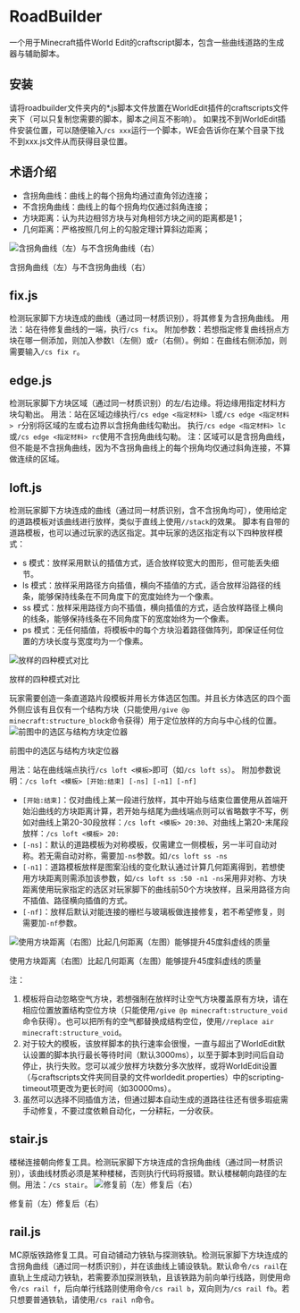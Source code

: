# RoadBuilder
一个用于Minecraft插件World Edit的craftscript脚本，包含一些曲线道路的生成器与辅助脚本。
## 安装
请将roadbuilder文件夹内的*.js脚本文件放置在WorldEdit插件的craftscripts文件夹下（可以只复制您需要的脚本，脚本之间互不影响）。
如果找不到WorldEdit插件安装位置，可以随便输入`/cs xxx`运行一个脚本，WE会告诉你在某个目录下找不到xxx.js文件从而获得目录位置。
## 术语介绍
- 含拐角曲线：曲线上的每个拐角均通过直角邻边连接；
- 不含拐角曲线：曲线上的每个拐角均仅通过斜角连接；
- 方块距离：认为共边相邻方块与对角相邻方块之间的距离都是1；
- 几何距离：严格按照几何上的勾股定理计算斜边距离；

![含拐角曲线（左）与不含拐角曲线（右）](docimgs/curve_mod.jpg)

含拐角曲线（左）与不含拐角曲线（右）
## fix.js
检测玩家脚下方块连成的曲线（通过同一材质识别），将其修复为含拐角曲线。
用法：站在待修复曲线的一端，执行`/cs fix`。
附加参数：若想指定修复曲线拐点方块在哪一侧添加，则加入参数`l`（左侧）或`r`（右侧）。例如：在曲线右侧添加，则需要输入`/cs fix r`。
## edge.js
检测玩家脚下方块区域（通过同一材质识别）的左/右边缘。将边缘用指定材料方块勾勒出。
用法：站在区域边缘执行`/cs edge <指定材料> l`或`/cs edge <指定材料> r`分别将区域的左或右边界以含拐角曲线勾勒出。
执行`/cs edge <指定材料> lc`或`/cs edge <指定材料> rc`使用不含拐角曲线勾勒。
注：区域可以是含拐角曲线，但不能是不含拐角曲线，因为不含拐角曲线上的每个拐角均仅通过斜角连接，不算做连续的区域。
## loft.js
检测玩家脚下方块连成的曲线（通过同一材质识别，含不含拐角均可），使用给定的道路模板对该曲线进行放样，类似于直线上使用`//stack`的效果。
脚本有自带的道路模板，也可以通过玩家的选区指定。其中玩家的选区指定有以下四种放样模式：
- s 模式：放样采用默认的插值方式，适合放样较宽大的图形，但可能丢失细节。
- ls 模式：放样采用路径方向插值，横向不插值的方式，适合放样沿路径的线条，能够保持线条在不同角度下的宽度始终为一个像素。
- ss 模式：放样采用路径方向不插值，横向插值的方式，适合放样路径上横向的线条，能够保持线条在不同角度下的宽度始终为一个像素。
- ps 模式：无任何插值，将模板中的每个方块沿着路径做阵列，即保证任何位置的方块长度与宽度均为一个像素。

![放样的四种模式对比](docimgs/loft.jpg)

放样的四种模式对比

玩家需要创造一条直道路片段模板并用长方体选区包围。并且长方体选区的四个面外侧应该有且仅有一个结构方块（只能使用`/give @p minecraft:structure_block`命令获得）用于定位放样的方向与中心线的位置。
![前图中的选区与结构方块定位器](docimgs/selector.jpg)

前图中的选区与结构方块定位器

用法：站在曲线端点执行`/cs loft <模板>`即可（如`/cs loft ss`）。
附加参数说明：`/cs loft <模板> [开始:结束] [-ns] [-n1] [-nf]`
- `[开始:结束]`：仅对曲线上某一段进行放样，其中开始与结束位置使用从首端开始沿曲线的方块距离计算，若开始与结尾为曲线端点则可以省略数字不写，例如对曲线上第20-30段放样：`/cs loft <模板> 20:30`、对曲线上第20-末尾段放样：`/cs loft <模板> 20:`
- `[-ns]`：默认的道路模板为对称模板，仅需建立一侧模板，另一半可自动对称。若无需自动对称，需要加`-ns`参数。如`/cs loft ss -ns`
- `[-n1]`：道路模板放样是图案沿线的变化默认通过计算几何距离得到，若想使用方块距离则需添加该参数，如`/cs loft ss :50 -n1 -ns`采用非对称、方块距离使用玩家指定的选区对玩家脚下的曲线前50个方块放样，且采用路径方向不插值、路径横向插值的方式。
- `[-nf]`：放样后默认对能连接的栅栏与玻璃板做连接修复，若不希望修复，则需要加`-nf`参数。

![使用方块距离（右图）比起几何距离（左图）能够提升45度斜虚线的质量](docimgs/norm1.png)

使用方块距离（右图）比起几何距离（左图）能够提升45度斜虚线的质量

注：
1. 模板将自动忽略空气方块，若想强制在放样时让空气方块覆盖原有方块，请在相应位置放置结构空位方块（只能使用`/give @p minecraft:structure_void`命令获得）。也可以把所有的空气都替换成结构空位，使用`//replace air minecraft:structure_void`。
2. 对于较大的模板，该放样脚本的执行速率会很慢，一直与超出了WorldEdit默认设置的脚本执行最长等待时间（默认3000ms），以至于脚本到时间后自动停止，执行失败。您可以减少放样方块数分多次放样，或将WorldEdit设置（与craftscripts文件夹同目录的文件worldedit.properties）中的scripting-timeout项更改为更长时间（如30000ms）。
3. 虽然可以选择不同插值方法，但通过脚本自动生成的道路往往还有很多瑕疵需手动修复，不要过度依赖自动化，一分耕耘，一分收获。

## stair.js
楼梯连接朝向修复工具。检测玩家脚下方块连成的含拐角曲线（通过同一材质识别），该曲线材质必须是某种楼梯，否则执行代码将报错。默认楼梯朝向路径的左侧。用法：`/cs stair`。
![修复前（左）修复后（右）](docimgs/stair.jpg)

修复前（左）修复后（右）
## rail.js
MC原版铁路修复工具。可自动铺动力铁轨与探测铁轨。检测玩家脚下方块连成的含拐角曲线（通过同一材质识别），并在该曲线上铺设铁轨。默认命令`/cs rail`在直轨上生成动力铁轨，若需要添加探测铁轨，且该铁路为前向单行线路，则使用命令`/cs rail f`，后向单行线路则使用命令`/cs rail b`，双向则为`/cs rail fb`。若只想要普通铁轨，请使用`/cs rail n`命令。
